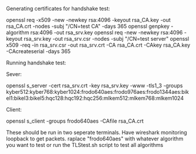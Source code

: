 Generating certificates for handshake test:

openssl req -x509 -new -newkey rsa:4096 -keyout rsa_CA.key -out rsa_CA.crt -nodes -subj "/CN=test CA" -days 365 
openssl genpkey -algorithm rsa:4096 -out rsa_srv.key
openssl req -new -newkey rsa:4096 -keyout rsa_srv.key -out rsa_srv.csr -nodes -subj "/CN=test server" 
openssl x509 -req -in rsa_srv.csr -out rsa_srv.crt -CA rsa_CA.crt -CAkey rsa_CA.key -CAcreateserial -days 365

Running handshake test:


Sever:

openssl s_server -cert rsa_srv.crt -key rsa_srv.key -www -tls1_3 -groups kyber512:kyber768:kyber1024:frodo640aes:frodo976aes:frodo1344aes:bikel1:bikel3:bikel5:hqc128:hqc192:hqc256:mlkem512:mlkem768:mlkem1024

Client:

openssl s_client -groups frodo640aes -CAfile rsa_CA.crt


These should be run in two seperate terminals. Have wireshark monitoring loopback to get packets. raplace "frodo640aes" with whatever algorithm you want to test or run the TLStest.sh script to test all algorithms


